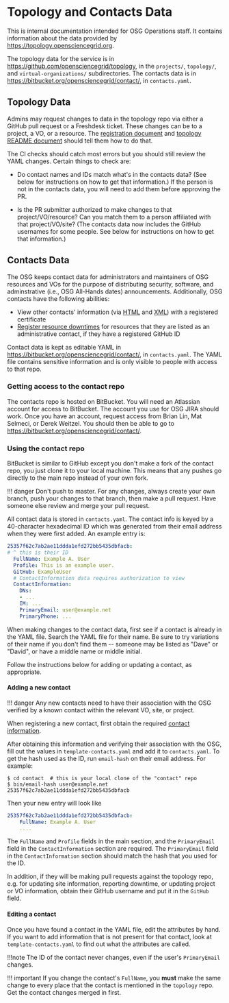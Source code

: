 Topology and Contacts Data
==========================

This is internal documentation intended for OSG Operations staff.
It contains information about the data provided by <https://topology.opensciencegrid.org>.

The topology data for the service is in <https://github.com/opensciencegrid/topology>, in the `projects/`, `topology/`, and `virtual-organizations/` subdirectories.
The contacts data is in <https://bitbucket.org/opensciencegrid/contact/>, in `contacts.yaml`.


Topology Data
-------------

Admins may request changes to data in the topology repo via either a GitHub pull request or a Freshdesk ticket.
These changes can be to a project, a VO, or a resource.
The [registration document](https://opensciencegrid.org/docs/common/registration) and
[topology README document](https://github.com/opensciencegrid/topology/README.md) should tell them how to do that.

The CI checks should catch most errors but you should still review the YAML changes.
Certain things to check are:

-   Do contact names and IDs match what's in the contacts data?
    (See below for instructions on how to get that information.)
    If the person is not in the contacts data, you will need to add them before approving the PR.

-   Is the PR submitter authorized to make changes to that project/VO/resource?
    Can you match them to a person affiliated with that project/VO/site?
    (The contacts data now includes the GitHub usernames for some people.
    See below for instructions on how to get that information.)


Contacts Data
-------------

The OSG keeps contact data for administrators and maintainers of OSG resources and VOs for the purpose of distributing
security, software, and adminstrative (i.e., OSG All-Hands dates) announcements.
Additionally, OSG contacts have the following abilities:

- View other contacts' information (via [HTML](https://topology.opensciencegrid.org/contacts) and
  [XML](https://topology.opensciencegrid.org/miscuser/xml)) with a registered certificate
- [Register resource downtimes](https://opensciencegrid.org/docs/common/registration/#registering-resource-downtimes)
  for resources that they are listed as an administrative contact, if they have a registered GitHub ID

Contact data is kept as editable YAML in <https://bitbucket.org/opensciencegrid/contact/>, in `contacts.yaml`.
The YAML file contains sensitive information and is only visible to people with access to that repo.


### Getting access to the contact repo

The contacts repo is hosted on BitBucket.
You will need an Atlassian account for access to BitBucket.
The account you use for OSG JIRA should work.
Once you have an account, request access from Brian Lin, Mat Selmeci, or Derek Weitzel.
You should then be able to go to <https://bitbucket.org/opensciencegrid/contact/>.


### Using the contact repo

BitBucket is similar to GitHub except you don't make a fork of the contact repo,
you just clone it to your local machine.
This means that any pushes go directly to the main repo instead of your own fork.

!!! danger
    Don't push to master.
    For any changes, always create your own branch, push your changes to that branch, then make a pull request.
    Have someone else review and merge your pull request.

All contact data is stored in `contacts.yaml`.
The contact info is keyed by a 40-character hexadecimal ID which was generated from their email address when they were first added.
An example entry is:
```yaml
25357f62c7ab2ae11ddda1efd272bb5435dbfacb:
# ^ this is their ID
  FullName: Example A. User
  Profile: This is an example user.
  GitHub: ExampleUser
  # ContactInformation data requires authorization to view
  ContactInformation:
    DNs:
    - ...
    IM: ...
    PrimaryEmail: user@example.net
    PrimaryPhone: ...
```

When making changes to the contact data, first see if a contact is already in the YAML file.
Search the YAML file for their name.
Be sure to try variations of their name if you don't find them --
someone may be listed as "Dave" or "David", or have a middle name or middle initial.

Follow the instructions below for adding or updating a contact, as appropriate.


#### Adding a new contact

!!! danger
    Any new contacts need to have their association with the OSG verified by a known contact within the relevant VO,
    site, or project.

When registering a new contact, first obtain the required
[contact information](https://opensciencegrid.org/docs/common/registration/#registering-contacts).

After obtaining this information and verifying their association with the OSG, fill out the values in
`template-contacts.yaml` and add it to `contacts.yaml`.
To get the hash used as the ID, run `email-hash` on their email address.
For example:

```command
$ cd contact  # this is your local clone of the "contact" repo
$ bin/email-hash user@example.net
25357f62c7ab2ae11ddda1efd272bb5435dbfacb
```
Then your new entry will look like
```yaml
25357f62c7ab2ae11ddda1efd272bb5435dbfacb:
    FullName: Example A. User
    ....
```

The `FullName` and `Profile` fields in the main section,
and the `PrimaryEmail` field in the `ContactInformation` section are required.
The `PrimaryEmail` field in the `ContactInformation` section should match the hash that you used for the ID.

In addition, if they will be making pull requests against the topology repo,
e.g. for updating site information, reporting downtime, or updating project or VO information,
obtain their GitHub username and put it in the `GitHub` field.


#### Editing a contact

Once you have found a contact in the YAML file, edit the attributes by hand.
If you want to add information that is not present for that contact, look at `template-contacts.yaml` to find out what the attributes are called.

!!!note
    The ID of the contact never changes, even if the user's `PrimaryEmail` changes.

!!! important
    If you change the contact's `FullName`, you **must** make the same change to every place that the contact
    is mentioned in the `topology` repo.
    Get the contact changes merged in first.

